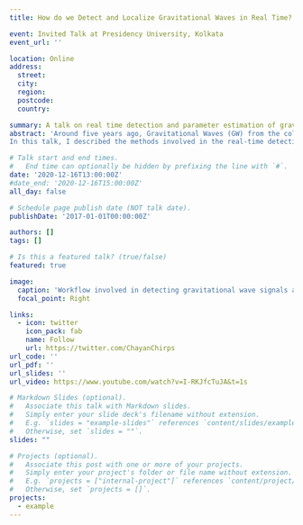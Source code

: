 ```yaml
---
title: How do we Detect and Localize Gravitational Waves in Real Time? [Invited Talk]

event: Invited Talk at Presidency University, Kolkata
event_url: ''

location: Online
address:
  street: 
  city: 
  region: 
  postcode: 
  country: 

summary: A talk on real time detection and parameter estimation of gravitational waves using the SPIIR online search pipeline and machine learning
abstract: 'Around five years ago, Gravitational Waves (GW) from the collision of a pair of black holes were detected by the Laser Interferometer Gravitational Wave Observatory (LIGO) for the first time ever. Fast forwarding to 2020, LIGO, together with the Virgo detector, has amassed a total of 50 GW detections from mergers of compact objects in three observation runs. This has allowed physicists to study GW source properties in detail, including their composition, merger rates and formation history.
In this talk, I described the methods involved in the real-time detection of GW signals from raw detector data as implemented in the online GW search pipeline – SPIIR. I also described how some of the challenges involved in the estimation of GW source parameters can be alleviated by using deep learning algorithms. In particular, I showed how deep learning techniques can be used to estimate accurate sky localization of GW sources at orders of magnitude faster speeds than traditional Bayesian inference methods.'

# Talk start and end times.
#   End time can optionally be hidden by prefixing the line with `#`.
date: '2020-12-16T13:00:00Z'
#date_end: '2020-12-16T15:00:00Z'
all_day: false

# Schedule page publish date (NOT talk date).
publishDate: '2017-01-01T00:00:00Z'

authors: []
tags: []

# Is this a featured talk? (true/false)
featured: true

image:
  caption: 'Workflow involved in detecting gravitational wave signals and sending out alerts'
  focal_point: Right

links:
  - icon: twitter
    icon_pack: fab
    name: Follow
    url: https://twitter.com/ChayanChirps
url_code: ''
url_pdf: ''
url_slides: ''
url_video: https://www.youtube.com/watch?v=I-RKJfcTuJA&t=1s

# Markdown Slides (optional).
#   Associate this talk with Markdown slides.
#   Simply enter your slide deck's filename without extension.
#   E.g. `slides = "example-slides"` references `content/slides/example-slides.md`.
#   Otherwise, set `slides = ""`.
slides: ""

# Projects (optional).
#   Associate this post with one or more of your projects.
#   Simply enter your project's folder or file name without extension.
#   E.g. `projects = ["internal-project"]` references `content/project/deep-learning/index.md`.
#   Otherwise, set `projects = []`.
projects:
  - example
---
```



